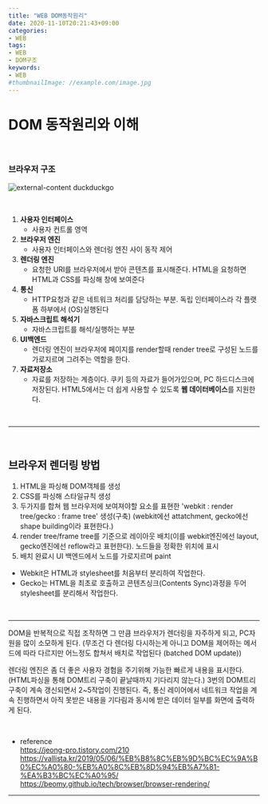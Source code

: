 ```yaml
---
title: "WEB DOM동작원리"
date: 2020-11-10T20:21:43+09:00
categories:
- WEB
tags:
- WEB
- DOM구조
keywords:
- WEB
#thumbnailImage: //example.com/image.jpg
---
```


<!--more-->
# DOM 동작원리와 이해

&nbsp;


### 브라우저 구조

![external-content duckduckgo](https://user-images.githubusercontent.com/28701069/98668387-2aca5580-2393-11eb-9d0c-6c91a46401f4.png)


&nbsp;

1. **사용자 인터페이스**
	- 사용자 컨트롤 영역
2. **브라우저 엔진**
	- 사용자 인터페이스와 렌더링 엔진 사이 동작 제어
3. **렌더링 엔진**
	- 요청한 URI를 브라우저에서 받아 콘텐츠를 표시해준다. HTML을 요청하면 HTML과 CSS를 파싱해 창에 보여준다
4. **통신**
	- HTTP요청과 같은 네트워크 처리를 담당하는 부분. 독립 인터페이스라 각 플랫폼 하부에서 (OS)실행된다
5. **자바스크립트 해석기**
	- 자바스크립트를 해석/실행하는 부분
6. **UI백엔드**
	- 렌더링 엔진이 브라우저에 페이지를 render할때 render tree로 구성된 노드를 가로지르며 그려주는 역할을 한다.
7. **자료저장소**
	- 자료를 저장하는 계층이다. 쿠키 등의 자료가 들어가있으며, PC 하드디스크에 저장된다. HTML5에서는 더 쉽게 사용할 수 있도록 **웹 데이터베이스**를 지원한다.

&nbsp;

-----

&nbsp;

## 브라우저 렌더링 방법 

1. HTML을 파싱해 DOM객체를 생성
2. CSS를 파싱해 스타일규칙 생성
3. 두가지를 합쳐 웹 브라우저에 보여져야할 요소를 표현한 'webkit : render tree/gecko : frame tree' 생성(구축) (webkit에선 attatchment, gecko에선 shape building이라 표현한다.)
4. render tree/frame tree를 기준으로 레이아웃 배치(이를 webkit엔진에선 layout, gecko엔진에선 reflow라고 표현한다). 노드들을 정확한 위치에 표시
5. 배치 완료시 UI 백엔드에서 노드를 가로지르며 paint

- Webkit은 HTML과 stylesheet를 처음부터 분리하여 작업한다.
- Gecko는 HTML을 최초로 호출하고 콘텐츠싱크(Contents Sync)과정을 두어 stylesheet를 분리해서 작업한다. 

&nbsp;

-----

DOM을 반복적으로 직접 조작하면 그 만큼 브라우저가 렌더링을 자주하게 되고, PC자원을 많이 소모하게 된다. (무조건 다 렌더링 다시하는게 아니고 DOM을 제어하는 메서드에 따라 다르지만 어느정도 합쳐서 배치로 작업된다 (batched DOM update))

렌더링 엔진은 좀 더 좋은 사용자 경험을 주기위해 가능한 빠르게 내용을 표시한다. (HTML파싱을 통해 DOM트리 구축이 끝날때까지 기다리지 않는다.) 3번의 DOM트리 구축이 계속 갱신되면서 2~5작업이 진행된다.
즉, 통신 레이어에서 네트워크 작업을 계속 진행하면서 아직 못받은 내용을 기다림과 동시에 받은 데이터 일부를 화면에 출력하게 된다.

&nbsp;


- reference    
https://jeong-pro.tistory.com/210
https://vallista.kr/2019/05/06/%EB%B8%8C%EB%9D%BC%EC%9A%B0%EC%A0%80-%EB%A0%8C%EB%8D%94%EB%A7%81-%EA%B3%BC%EC%A0%95/
https://beomy.github.io/tech/browser/browser-rendering/


-----